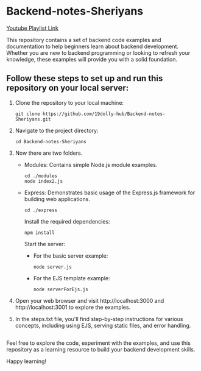 # Backend-notes-Sheriyans
[Youtube Playlist Link](https://youtube.com/playlist?list=PLbtI3_MArDOk7J-8hR6CeB5U6bvgRKNNr&amp;si=ygdmXCg54Hz6ciIN)

This repository contains a set of backend code examples and documentation to help beginners learn about backend development. Whether you are new to backend programming or looking to refresh your knowledge, these examples will provide you with a solid foundation.


## Follow these steps to set up and run this repository on your local server:

1. Clone the repository to your local machine:

   ```shell
   git clone https://github.com/19dolly-hub/Backend-notes-Sheriyans.git
   
2. Navigate to the project directory:

   ```shell
   cd Backend-notes-Sheriyans
   
3. Now there are two folders.
   * Modules: Contains simple Node.js module examples.
     ```shell
     cd ./modules
     node index2.js

   * Express: Demonstrates basic usage of the Express.js framework for building web applications.
     ```shell
     cd ./express
     ```
     Install the required dependencies:

     ```shell
     npm install
     ```
     Start the server:
       * For the basic server example:
         ```shell
         node server.js
         ```
       * For the EJS template example:
         ```shell
         node serverForEjs.js

  4. Open your web browser and visit http://localhost:3000 and http://localhost:3001 to explore the examples.
     
  5. In the steps.txt file, you'll find step-by-step instructions for various concepts, including using EJS, serving static files, and error handling.

##
Feel free to explore the code, experiment with the examples, and use this repository as a learning resource to build your backend development skills.

Happy learning!


         
   
